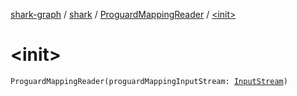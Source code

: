 [shark-graph](../../index.md) / [shark](../index.md) / [ProguardMappingReader](index.md) / [&lt;init&gt;](./-init-.md)

# &lt;init&gt;

`ProguardMappingReader(proguardMappingInputStream: `[`InputStream`](https://docs.oracle.com/javase/6/docs/api/java/io/InputStream.html)`)`